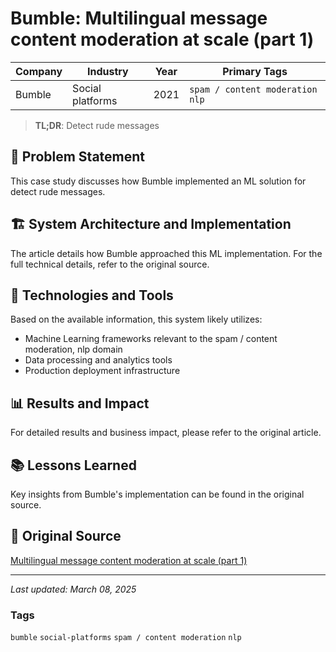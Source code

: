 # Bumble: Multilingual message content moderation at scale (part 1)

| Company | Industry | Year | Primary Tags | 
|---------|----------|------|--------------|
| Bumble | Social platforms | 2021 | `spam / content moderation` `nlp` |

> **TL;DR**: Detect rude messages

## 📝 Problem Statement

This case study discusses how Bumble implemented an ML solution for detect rude messages.

## 🏗️ System Architecture and Implementation

The article details how Bumble approached this ML implementation. For the full technical details, refer to the original source.

## 🔧 Technologies and Tools

Based on the available information, this system likely utilizes:

- Machine Learning frameworks relevant to the spam / content moderation, nlp domain
- Data processing and analytics tools
- Production deployment infrastructure

## 📊 Results and Impact

For detailed results and business impact, please refer to the original article.

## 📚 Lessons Learned

Key insights from Bumble's implementation can be found in the original source.

## 🔗 Original Source

[Multilingual message content moderation at scale (part 1)](https://medium.com/bumble-tech/multilingual-message-content-moderation-at-scale-ddd0da1e23ed)

---

*Last updated: March 08, 2025*

### Tags

`bumble` `social-platforms` `spam / content moderation` `nlp`
